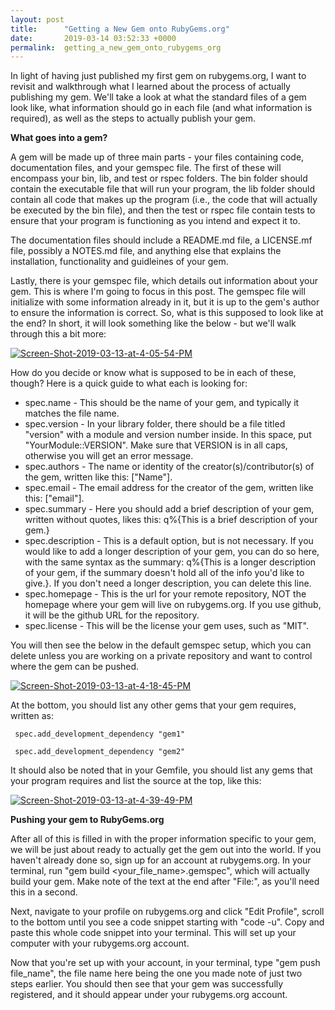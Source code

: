 ```yaml
---
layout: post
title:      "Getting a New Gem onto RubyGems.org"
date:       2019-03-14 03:52:33 +0000
permalink:  getting_a_new_gem_onto_rubygems_org
---
```



In light of having just published my first gem on rubygems.org, I want to revisit and walkthrough what I learned about the process of actually publishing my gem. We'll take a look at what the standard files of a gem look like, what information should go in each file (and what information is required), as well as the steps to actually publish your gem.




**What goes into a gem?**

A gem will be made up of three main parts - your files containing code, documentation files, and your gemspec file. The first of these will encompass your bin, lib, and test or rspec folders. The bin folder should contain the executable file that will run your program, the lib folder should contain all code that makes up the program (i.e., the code that will actually be executed by the bin file), and then the test or rspec file contain tests to ensure that your program is functioning as you intend and expect it to. 

The documentation files should include a README.md file, a LICENSE.mf file, possibly a NOTES.md file, and anything else that explains the installation, functionality and guidleines of your gem.

Lastly, there is your gemspec file, which details out information about your gem. This is where I'm going to focus in this post. The gemspec file will initialize with some information already in it, but it is up to the gem's author to ensure the information is correct. So, what is this supposed to look like at the end? In short, it will look something like the below - but we'll walk through this a bit more:


<a href="https://ibb.co/dBsvQGF"><img src="https://i.ibb.co/v1CWJZp/Screen-Shot-2019-03-13-at-4-05-54-PM.png" alt="Screen-Shot-2019-03-13-at-4-05-54-PM" border="0"></a>


How do you decide or know what is supposed to be in each of these, though? Here is a quick guide to what each is looking for:

* spec.name - This should be the name of your gem, and typically it matches the file name.
* spec.version - In your library folder, there should be a file titled "version" with a module and version number inside. In this space, put "YourModule::VERSION". Make sure that VERSION is in all caps, otherwise you will get an error message. 
* spec.authors - The name or identity of the creator(s)/contributor(s) of the gem, written like this: ["Name"].
* spec.email -  The email address for the creator of the gem, written like this: ["email"].
* spec.summary - Here you should add a brief description of your gem, written without quotes, likes this: q%{This is a brief description of your gem.}
* spec.description - This is a default option, but is not necessary. If you would like to add a longer description of your gem, you can do so here, with the same syntax as the summary: q%{This is a longer description of your gem, if the summary doesn't hold all of the info you'd like to give.}. If you don't need a longer description, you can delete this line. 
* spec.homepage - This is the url for your remote repository, NOT the homepage where your gem will live on rubygems.org. If you use github, it will be the github URL for the repository.
* spec.license - This will be the license your gem uses, such as "MIT".

You will then see the below in the default gemspec setup, which you can delete unless you are working on a private repository and want to control where the gem can be pushed. 


<a href="https://ibb.co/MSJV1PT"><img src="https://i.ibb.co/YQVkdf9/Screen-Shot-2019-03-13-at-4-18-45-PM.png" alt="Screen-Shot-2019-03-13-at-4-18-45-PM" border="0"></a>


At the bottom, you should list any other gems that your gem requires, written as:

     spec.add_development_dependency "gem1"
		 
     spec.add_development_dependency "gem2"

It should also be noted that in your Gemfile, you should list any gems that your program requires and list the source at the top, like this: 


<a href="https://imgbb.com/"><img src="https://i.ibb.co/6yp95KR/Screen-Shot-2019-03-13-at-4-39-49-PM.png" alt="Screen-Shot-2019-03-13-at-4-39-49-PM" border="0"></a>




**Pushing your gem to RubyGems.org**

After all of this is filled in with the proper information specific to your gem, we will be just about ready to actually get the gem out into the world. If you haven't already done so, sign up for an account at rubygems.org. In your terminal, run "gem build <your_file_name>.gemspec", which will actually build your gem. Make note of the text at the end after "File:", as you'll need this in a second.

Next, navigate to your profile on rubygems.org and click "Edit Profile", scroll to the bottom until you see a code snippet starting with "code -u". Copy and paste this whole code snippet into your terminal. This will set up your computer with your rubygems.org account. 

Now that you're set up with your account, in your terminal, type "gem push file_name", the file name here being the one you made note of just two steps earlier. You should then see that your gem was successfully registered, and it should appear under your rubygems.org account.



